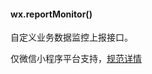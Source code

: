 
#### wx.reportMonitor()

自定义业务数据监控上报接口。

仅微信小程序平台支持，[规范详情](https://developers.weixin.qq.com/miniprogram/dev/api/wx.reportMonitor.html)